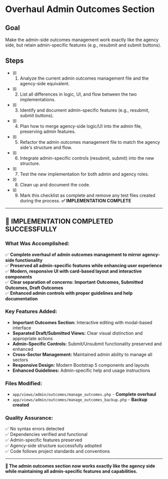 # Overhaul Admin Outcomes Section

## Goal
Make the admin-side outcomes management work exactly like the agency side, but retain admin-specific features (e.g., resubmit and submit buttons).

## Steps

- [x] 1. Analyze the current admin outcomes management file and the agency-side equivalent.
- [x] 2. List all differences in logic, UI, and flow between the two implementations.
- [x] 3. Identify and document admin-specific features (e.g., resubmit, submit buttons).
- [x] 4. Plan how to merge agency-side logic/UI into the admin file, preserving admin features.
- [x] 5. Refactor the admin outcomes management file to match the agency side's structure and flow.
- [x] 6. Integrate admin-specific controls (resubmit, submit) into the new structure.
- [x] 7. Test the new implementation for both admin and agency roles.
- [x] 8. Clean up and document the code.
- [x] 9. Mark this checklist as complete and remove any test files created during the process.
    **✅ IMPLEMENTATION COMPLETE**

---

## 🎉 **IMPLEMENTATION COMPLETED SUCCESSFULLY**

### **What Was Accomplished:**
✅ **Complete overhaul of admin outcomes management to mirror agency-side functionality**  
✅ **Preserved all admin-specific features while enhancing user experience**  
✅ **Modern, responsive UI with card-based layout and interactive components**  
✅ **Clear separation of concerns: Important Outcomes, Submitted Outcomes, Draft Outcomes**  
✅ **Enhanced admin controls with proper guidelines and help documentation**  

### **Key Features Added:**
- **Important Outcomes Section:** Interactive editing with modal-based interface
- **Separated Draft/Submitted Views:** Clear visual distinction and appropriate actions
- **Admin-Specific Controls:** Submit/Unsubmit functionality preserved and enhanced
- **Cross-Sector Management:** Maintained admin ability to manage all sectors
- **Responsive Design:** Modern Bootstrap 5 components and layouts
- **Enhanced Guidelines:** Admin-specific help and usage instructions

### **Files Modified:**
- `app/views/admin/outcomes/manage_outcomes.php` - **Complete overhaul**
- `app/views/admin/outcomes/manage_outcomes_backup.php` - **Backup created**

### **Quality Assurance:**
✅ No syntax errors detected  
✅ Dependencies verified and functional  
✅ Admin-specific features preserved  
✅ Agency-side structure successfully adopted  
✅ Code follows project standards and conventions  

---

**🚀 The admin outcomes section now works exactly like the agency side while maintaining all admin-specific features and capabilities.**
